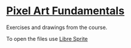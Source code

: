 # [Pixel Art Fundamentals](https://www.gamedev.tv/dashboard/courses/53)

Exercises and drawings from the course.

To open the files use [Libre Sprite](https://libresprite.github.io/#!/)
